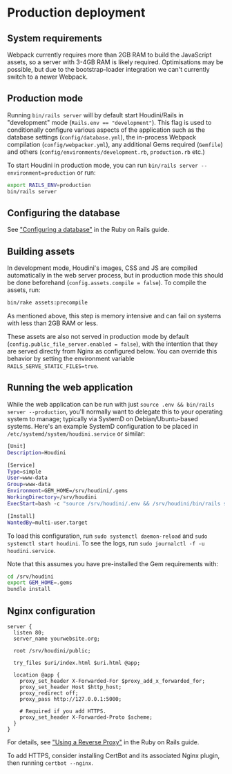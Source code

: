 # Production deployment

## System requirements

Webpack currently requires more than 2GB RAM to build the JavaScript assets, so
a server with 3-4GB RAM is likely required. Optimisations may be possible, but
due to the bootstrap-loader integration we can't currently switch to a newer
Webpack.

## Production mode

Running `bin/rails server` will by default start Houdini/Rails in "development"
mode (`Rails.env == "development"`). This flag is used to conditionally
configure various aspects of the application such as the database settings
(`config/database.yml`), the in-process Webpack compilation
(`config/webpacker.yml`), any additional Gems required (`Gemfile`) and others
(`config/environments/development.rb`, `production.rb` etc.)

To start Houdini in production mode, you can run `bin/rails server
--environment=production` or run:

```sh
export RAILS_ENV=production
bin/rails server
```

## Configuring the database

See ["Configuring a
database"](https://guides.rubyonrails.org/configuring.html#configuring-a-database)
in the Ruby on Rails guide.

## Building assets

In development mode, Houdini's images, CSS and JS are compiled automatically in
the web server process, but in production mode this should be done beforehand
(`config.assets.compile = false`). To compile the assets, run:

```sh
bin/rake assets:precompile
```

As mentioned above, this step is memory intensive and can fail on systems with
less than 2GB RAM or less.

These assets are also not served in production mode by default
(`config.public_file_server.enabled = false`), with the intention that they are
served directly from Nginx as configured below. You can override this behavior
by setting the environment variable `RAILS_SERVE_STATIC_FILES=true`.

## Running the web application

While the web application can be run with just `source .env && bin/rails server
--production`, you'll normally want to delegate this to your operating system to
manage; typically via SystemD on Debian/Ubuntu-based systems. Here's an example
SystemD configuration to be placed in `/etc/systemd/system/houdini.service` or similar:

```sh
[Unit]
Description=Houdini

[Service]
Type=simple
User=www-data
Group=www-data
Environment=GEM_HOME=/srv/houdini/.gems
WorkingDirectory=/srv/houdini
ExecStart=bash -c "source /srv/houdini/.env && /srv/houdini/bin/rails server"

[Install]
WantedBy=multi-user.target
```

To load this configuration, run `sudo systemctl daemon-reload` and `sudo
systemctl start houdini`. To see the logs, run `sudo journalctl -f -u
houdini.service`.

Note that this assumes you have pre-installed the Gem requirements with:

```sh
cd /srv/houdini
export GEM_HOME=.gems
bundle install
```

## Nginx configuration

```nginx
server {
  listen 80;
  server_name yourwebsite.org;
  
  root /srv/houdini/public;
  
  try_files $uri/index.html $uri.html @app;

  location @app {
    proxy_set_header X-Forwarded-For $proxy_add_x_forwarded_for;
    proxy_set_header Host $http_host;
    proxy_redirect off;
    proxy_pass http://127.0.0.1:5000;
    
    # Required if you add HTTPS.
    proxy_set_header X-Forwarded-Proto $scheme;
  }
}
```

For details, see ["Using a Reverse
Proxy"](https://guides.rubyonrails.org/configuring.html#using-a-reverse-proxy)
in the Ruby on Rails guide.

To add HTTPS, consider installing CertBot and its associated Nginx plugin, then
running `certbot --nginx`.
